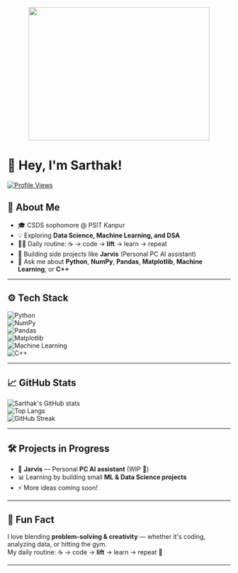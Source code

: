 <!-- Intro Banner GIF -->
<p align="center">
  <img src="https://github.com/sarthakshukla74/sarthakshukla74/blob/main/githubgif.gif?raw=true" width="90%" height="300px" />
</p>

# 👋 Hey, I'm Sarthak!

[![Profile Views](https://komarev.com/ghpvc/?username=sarthakshukla74&style=flat-square)](https://github.com/sarthakshukla74)

## 💼 About Me
- 🎓 CSDS sophomore @ PSIT Kanpur  
- 💡 Exploring **Data Science, Machine Learning, and DSA**  
- 🏋️‍♂️ Daily routine: ☕ → code → **lift** → learn → repeat  
- 🚀 Building side projects like **Jarvis** (Personal PC AI assistant)  
- 💬 Ask me about **Python**, **NumPy**, **Pandas**, **Matplotlib**, **Machine Learning**, or **C++**

---

## ⚙️ Tech Stack
![Python](https://img.shields.io/badge/Python-3776AB?style=for-the-badge&logo=python&logoColor=white)  
![NumPy](https://img.shields.io/badge/NumPy-013243?style=for-the-badge&logo=numpy&logoColor=white)  
![Pandas](https://img.shields.io/badge/Pandas-150458?style=for-the-badge&logo=pandas&logoColor=white)  
![Matplotlib](https://img.shields.io/badge/Matplotlib-11557c?style=for-the-badge&logo=plotly&logoColor=white)  
![Machine Learning](https://img.shields.io/badge/Machine_Learning-FF6F00?style=for-the-badge&logo=tensorflow&logoColor=white)  
![C++](https://img.shields.io/badge/C++-00599C?style=for-the-badge&logo=cplusplus&logoColor=white)  

---

## 📈 GitHub Stats
![Sarthak's GitHub stats](https://github-readme-stats.vercel.app/api?username=sarthakshukla74&show_icons=true&theme=radical)  
![Top Langs](https://github-readme-stats.vercel.app/api/top-langs?username=sarthakshukla74&layout=compact&theme=tokyonight)  
![GitHub Streak](https://streak-stats.demolab.com?user=sarthakshukla74&theme=dark&hide_border=false)

---

## 🛠️ Projects in Progress
- 🤖 **Jarvis** — Personal **PC AI assistant** (WIP 🚧)  
- 📊 Learning by building small **ML & Data Science projects**  
- ⚡ More ideas coming soon!

---

## 🧠 Fun Fact
I love blending **problem-solving & creativity** — whether it's coding, analyzing data, or hitting the gym.  
My daily routine: ☕ → code → **lift** → learn → repeat 💪  

---
